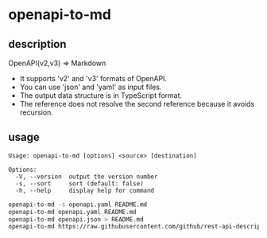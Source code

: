 # openapi-to-md

## description

OpenAPI(v2,v3) => Markdown

- It supports 'v2' and 'v3' formats of OpenAPI.
- You can use 'json' and 'yaml' as input files.
- The output data structure is in TypeScript format.
- The reference does not resolve the second reference because it avoids recursion.

## usage

```
Usage: openapi-to-md [options] <source> [destination]

Options:
  -V, --version  output the version number
  -s, --sort     sort (default: false)
  -h, --help     display help for command
```

```sh
openapi-to-md -s openapi.yaml README.md
openapi-to-md openapi.yaml README.md
openapi-to-md openapi.json > README.md
openapi-to-md https://raw.githubusercontent.com/github/rest-api-description/main/descriptions/api.github.com/api.github.com.yaml README.md
```
